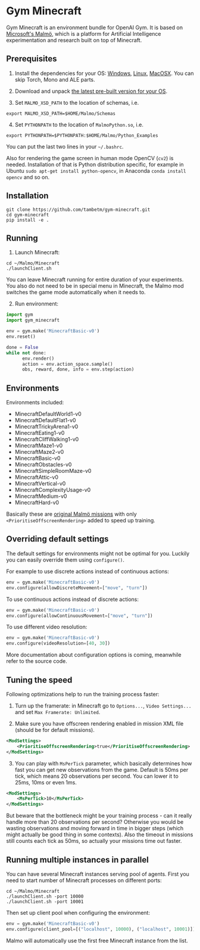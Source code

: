 # Gym Minecraft

Gym Minecraft is an environment bundle for OpenAI Gym. It is based on [Microsoft's Malmö](https://github.com/Microsoft/malmo), which is a platform for Artificial Intelligence experimentation and research built on top of Minecraft.

## Prerequisites

1. Install the dependencies for your OS: [Windows](https://github.com/Microsoft/malmo/blob/master/doc/install_windows.md), [Linux](https://github.com/Microsoft/malmo/blob/master/doc/install_linux.md), [MacOSX](https://github.com/Microsoft/malmo/blob/master/doc/install_macosx.md). You can skip Torch, Mono and ALE parts.

2. Download and unpack [the latest pre-built version for your OS](https://github.com/Microsoft/malmo/releases).

3. Set `MALMO_XSD_PATH` to the location of schemas, i.e. 
  ```shell
export MALMO_XSD_PATH=$HOME/Malmo/Schemas
```

4. Set `PYTHONPATH` to the location of `MalmoPython.so`, i.e.
  ```shell
export PYTHONPATH=$PYTHONPATH:$HOME/Malmo/Python_Examples
```

You can put the last two lines in your `~/.bashrc`.

Also for rendering the game screen in human mode OpenCV (`cv2`) is needed. Installation of that is Python distribution specific, for example in Ubuntu `sudo apt-get install python-opencv`, in Anaconda `conda install opencv` and so on.

## Installation

```shell
git clone https://github.com/tambetm/gym-minecraft.git
cd gym-minecraft
pip install -e .
```

## Running

1. Launch Minecraft:
  ```shell
cd ~/Malmo/Minecraft
./launchClient.sh
```
You can leave Minecraft running for entire duration of your experiments. You also do not need to be in special menu in Minecraft, the Malmo mod switches the game mode automatically when it needs to.

2. Run environment:

  ```python
import gym
import gym_minecraft

env = gym.make('MinecraftBasic-v0')
env.reset()

done = False
while not done:
        env.render()
        action = env.action_space.sample()
        obs, reward, done, info = env.step(action)
```

## Environments

Environments included:
- MinecraftDefaultWorld1-v0
- MinecraftDefaultFlat1-v0
- MinecraftTrickyArena1-v0
- MinecraftEating1-v0
- MinecraftCliffWalking1-v0
- MinecraftMaze1-v0
- MinecraftMaze2-v0
- MinecraftBasic-v0
- MinecraftObstacles-v0
- MinecraftSimpleRoomMaze-v0
- MinecraftAttic-v0
- MinecraftVertical-v0
- MinecraftComplexityUsage-v0
- MinecraftMedium-v0
- MinecraftHard-v0

Basically these are [original Malmö missions](https://github.com/Microsoft/malmo/raw/master/sample_missions/MalmoMissionTable_CurrentTasks_2016_06_14.pdf) with only `<PrioritiseOffscreenRendering>` added to speed up training.

## Overriding default settings

The default settings for environments might not be optimal for you. Luckily you can easily override them using `configure()`.

For example to use discrete actions instead of continuous actions:

```python
env = gym.make('MinecraftBasic-v0')
env.configure(allowDiscreteMovement=["move", "turn"])
```

To use continuous actions instead of discrete actions:

```python
env = gym.make('MinecraftBasic-v0')
env.configure(allowContinuousMovement=["move", "turn"])
```

To use different video resolution:

```python
env = gym.make('MinecraftBasic-v0')
env.configure(videoResolution=[40, 30])
```

More documentation about configuration options is coming, meanwhile refer to the source code.

## Tuning the speed

Following optimizations help to run the training process faster: 

1. Turn up the framerate: in Minecraft go to `Options...`, `Video Settings...` and set `Max Framerate: Unlimited`.

2. Make sure you have offscreen rendering enabled in mission XML file (should be for default missions).

  ```xml
  <ModSettings>
      <PrioritiseOffscreenRendering>true</PrioritiseOffscreenRendering>
  </ModSettings>
```

3. You can play with `MsPerTick` parameter, which basically determines how fast you can get new observations from the game. Default is 50ms per tick, which means 20 observations per second. You can lower it to 25ms, 10ms or even 1ms. 

  ```xml
  <ModSettings>
      <MsPerTick>10</MsPerTick>
  </ModSettings>
```
But beware that the bottleneck might be your training process - can it really handle more than 20 observations per second? Otherwise you would be wasting observations and moving forward in time in bigger steps (which might actually be good thing in some contexts). Also the timeout in missions still counts each tick as 50ms, so actually your missions time out faster.

## Running multiple instances in parallel

You can have several Minecraft instances serving pool of agents. First you need to start number of Minecraft processes on different ports:

```shell
cd ~/Malmo/Minecraft
./launchClient.sh -port 10000
./launchClient.sh -port 10001
```

Then set up client pool when configuring the environment:
```python
env = gym.make('MinecraftBasic-v0')
env.configure(client_pool=[("localhost", 10000), ("localhost", 10001)])
```

Malmo will automatically use the first free Minecraft instance from the list.
